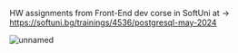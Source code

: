 HW assignments from Front-End dev corse in SoftUni at ->
https://softuni.bg/trainings/4536/postgresql-may-2024

![unnamed](https://github.com/VankataLv/PythonFundamentals/assets/132002763/8890e0b9-5601-4fb5-8d7d-d5e63b953366)
